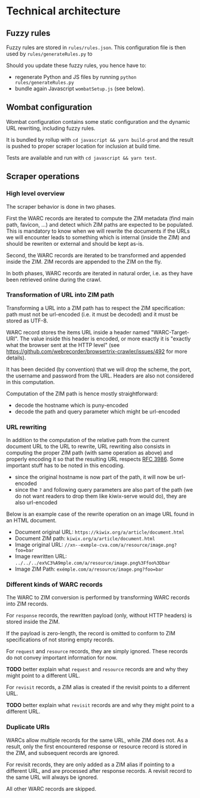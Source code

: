 # Technical architecture

## Fuzzy rules

Fuzzy rules are stored in `rules/rules.json`. This configuration file is then used by `rules/generateRules.py` to

Should you update these fuzzy rules, you hence have to:
- regenerate Python and JS files by running `python rules/generateRules.py`
- bundle again Javascript `wombatSetup.js` (see below).

## Wombat configuration

Wombat configuration contains some static configuration and the dynamic URL rewriting, including fuzzy rules.

It is bundled by rollup with `cd javascript && yarn build-prod` and the result is pushed to proper scraper location for inclusion at build time.

Tests are available and run with `cd javascript && yarn test`.

## Scraper operations

### High level overview

The scraper behavior is done in two phases.

First the WARC records are iterated to compute the ZIM metadata (find main path, favicon, ...) and detect which ZIM paths are expected to be populated. This is mandatory to know when we will rewrite the documents if the URLs we will encounter leads to something which is internal (inside the ZIM) and should be rewriten or external and should be kept as-is.

Second, the WARC records are iterated to be transformed and appended inside the ZIM. ZIM records are appended to the ZIM on the fly.

In both phases, WARC records are iterated in natural order, i.e. as they have been retrieved online during the crawl.

### Transformation of URL into ZIM path

Transforming a URL into a ZIM path has to respect the ZIM specification: path must not be url-encoded (i.e. it must be decoded) and it must be stored as UTF-8.

WARC record stores the items URL inside a header named "WARC-Target-URI". The value inside this header is encoded, or more exactly it is "exactly what the browser sent at the HTTP level" (see https://github.com/webrecorder/browsertrix-crawler/issues/492 for more details).

It has been decided (by convention) that we will drop the scheme, the port, the username and password from the URL. Headers are also not considered in this computation.

Computation of the ZIM path is hence mostly straightforward:
- decode the hostname which is puny-encoded
- decode the path and query parameter which might be url-encoded

### URL rewriting

In addition to the computation of the relative path from the current document URL to the URL to rewrite, URL rewriting also consists in computing the proper ZIM path (with same operation as above) and properly encoding it so that the resulting URL respects [RFC 3986](https://datatracker.ietf.org/doc/html/rfc3986). Some important stuff has to be noted in this encoding.

- since the original hostname is now part of the path, it will now be url-encoded
- since the `?` and following query parameters are also part of the path (we do not want readers to drop them like kiwix-serve would do), they are also url-encoded

Below is an example case of the rewrite operation on an image URL found in an HTML document.

- Document original URL: `https://kiwix.org/a/article/document.html`
- Document ZIM path: `kiwix.org/a/article/document.html`
- Image original URL: `//xn--exmple-cva.com/a/resource/image.png?foo=bar`
- Image rewritten URL: `../../../ex%C3%A9mple.com/a/resource/image.png%3Ffoo%3Dbar`
- Image ZIM Path: `exémple.com/a/resource/image.png?foo=bar`

### Different kinds of WARC records

The WARC to ZIM conversion is performed by transforming WARC records into ZIM records.

For `response` records, the rewritten payload (only, without HTTP headers) is stored inside the ZIM.

If the payload is zero-length, the record is omitted to conform to ZIM specifications of not storing empty records.

For `request` and `resource` records, they are simply ignored. These records do not convey important information for now.

**TODO** better explain what `request` and `resource` records are and why they might point to a different URL.

For `revisit` records, a ZIM alias is created if the revisit points to a diferrent URL.

**TODO** better explain what `revisit` records are and why they might point to a different URL.

### Duplicate URIs

WARCs allow multiple records for the same URL, while ZIM does not. As a result, only the first encountered response or resource record is stored in the ZIM, and subsequent records are ignored.

For revisit records, they are only added as a ZIM alias if pointing to a different URL, and are processed after response records. A revisit record to the same URL will always be ignored.

All other WARC records are skipped.

